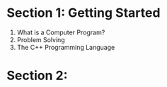 # Section 1: Getting Started
1. What is a Computer Program?
2. Problem Solving
3. The C++ Programming Language

# Section 2: 
